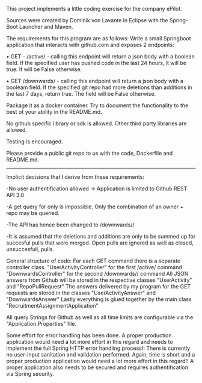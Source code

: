 This project implements a little coding exercise for the company ePilot.

Sources were created by Dominik von Lavante in Eclipse with the Spring-Boot Launcher and Maven.

The requirements for this program are as follows:
Write a small Springboot application that interacts with github.com and exposes 2 endpoints:

•	GET - /active/<user> - calling this endpoint will return a json body with a boolean field. 
If the specified user has pushed code in the last 24 hours, it will be true. It will be False otherwise.
  
•	GET /downwards/<repo> - calling this endpoint will return a json body with a booleam field. 
If the specified git repo had more deletions than additions in the last 7 days, return true. The field will be False otherwise.
  
Package it as a docker container.
Try to document the functionality to the best of your ability in the README.md.

No github specific library or sdk is allowed. Other third party libraries are allowed.

Testing is encouraged.

Please provide a public git repo to us with the code, Dockerfile and README.md.

------------------------------------------------------------------------------------------------------------------

Implicit decisions that I derive from these requirements:

-No user authentification allowed -> Application is limited to Github REST API 3.0

-A get query for <repo> only is impossible. Only the combination of an owner + repo may be queried. 
  
-The API has hence been changed to /downwards/<owner>/<repo>
  
-It is assumed that the deletions and additions are only to be summed up for succesful pulls that were merged. Open pulls are ignored 
as well as closed, unsuccesfull, pulls.


General structure of code:
For each GET command there is a separate controller class.
"UserActivityController" for the first /active/<user> command
"DownwardsController" for the second /downwards/<owner>/<repo> command
All JSON answers from Github will be stored in the respective classes "UserActivity" and "RepoPullRequest"
The answers delivered by my program for the GET requests are stored in the classes "UserActivityAnswer" and "DownwardsAnswer"
Lastly everything is glued together by the main class "RecruitmentAssignmentApplication"

All query Strings for Github as well as all time limits are configurable via the "Application.Properties" file. 

Some effort for error handling has been done. A proper production application would need a lot more effort in this regard and 
needs to implement the full Spring HTTP error handling process!! 
There is currently no user-input sanitation and validation performed. Again, time is short and a proper production 
application would need a lot more effort in this regard!!
A proper application also needs to be secured and requires authentification via Spring security.




